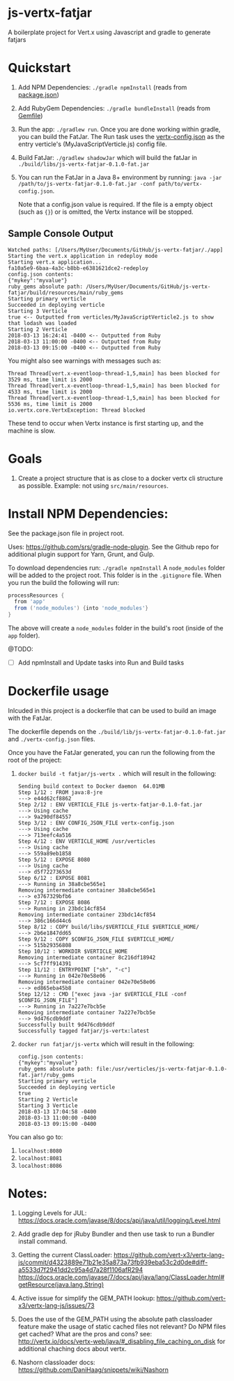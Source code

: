 # js-vertx-fatjar
A boilerplate project for Vert.x using Javascript and gradle to generate fatjars

# Quickstart

1. Add NPM Dependencies: `./gradle npmInstall` (reads from [package.json](./package.json))

1. Add RubyGem Dependencies: `./gradle bundleInstall` (reads from [Gemfile](./Gemfile))

1. Run the app: `./gradlew run`.  Once you are done working within gradle, you can build the FatJar.  The Run task uses the [vertx-config.json](./vertx-config.json) as the entry verticle's (MyJavaScriptVerticle.js) config file.

1. Build FatJar: `./gradlew shadowJar` which will build the fatJar in `./build/libs/js-vertx-fatjar-0.1.0-fat.jar`

1. You can run the FatJar in a Java 8+ environment by running: `java -jar /path/to/js-vertx-fatjar-0.1.0-fat.jar -conf path/to/vertx-config.json`.

    Note that a config.json value is required.  If the file is a empty object (such as `{}`) or is omitted, the Vertx instance will be stopped.

## Sample Console Output

```console
Watched paths: [/Users/MyUser/Documents/GitHub/js-vertx-fatjar/./app]
Starting the vert.x application in redeploy mode
Starting vert.x application...
fa10a5e9-6baa-4a3c-b8bb-e6381621dce2-redeploy
config.json contents:
{"mykey":"myvalue"}
ruby_gems absolute path: /Users/MyUser/Documents/GitHub/js-vertx-fatjar/build/resources/main/ruby_gems
Starting primary verticle
Succeeded in deploying verticle
Starting 3 Verticle
true <-- Outputted from verticles/MyJavaScriptVerticle2.js to show that lodash was loaded
Starting 2 Verticle
2018-03-13 16:24:41 -0400 <-- Outputted from Ruby
2018-03-13 11:00:00 -0400 <-- Outputted from Ruby
2018-03-13 09:15:00 -0400 <-- Outputted from Ruby
```

You might also see warnings with messages such as:

```console
Thread Thread[vert.x-eventloop-thread-1,5,main] has been blocked for 3529 ms, time limit is 2000
Thread Thread[vert.x-eventloop-thread-1,5,main] has been blocked for 4533 ms, time limit is 2000
Thread Thread[vert.x-eventloop-thread-1,5,main] has been blocked for 5536 ms, time limit is 2000
io.vertx.core.VertxException: Thread blocked
```

These tend to occur when Vertx instance is first starting up, and the machine is slow.


# Goals

1. Create a project structure that is as close to a docker vertx cli structure as possible.  Example: not using `src/main/resources`.

# Install NPM Dependencies:

See the package.json file in project root.

Uses: https://github.com/srs/gradle-node-plugin.
See the Github repo for additional plugin support for Yarn, Grunt, and Gulp. 

To download dependencies run: `./gradle npmInstall`
A `node_modules` folder will be added to the project root.  This folder is in the `.gitignore` file.  When you run the build the following will run:

```groovy
processResources {
  from 'app'
  from ('node_modules') {into 'node_modules'}
}
```

The above will create a `node_modules` folder in the build's root (inside of the `app` folder).

@TODO:
- [ ] Add npmInstall and Update tasks into Run and Build tasks


# Dockerfile usage

Inlcuded in this project is a dockerfile that can be used to build an image with the FatJar.

The dockerfile depends on the `./build/lib/js-vertx-fatjar-0.1.0-fat.jar` and `./vertx-config.json` files.

Once you have the FatJar generated, you can run the following from the root of the project:

1. `docker build -t fatjar/js-vertx .`
    which will result in the following:
    ```console
    Sending build context to Docker daemon  64.01MB
    Step 1/12 : FROM java:8-jre
    ---> e44d62cf8862
    Step 2/12 : ENV VERTICLE_FILE js-vertx-fatjar-0.1.0-fat.jar
    ---> Using cache
    ---> 9a290df84557
    Step 3/12 : ENV CONFIG_JSON_FILE vertx-config.json
    ---> Using cache
    ---> 713eefc4a516
    Step 4/12 : ENV VERTICLE_HOME /usr/verticles
    ---> Using cache
    ---> 559a89eb1858
    Step 5/12 : EXPOSE 8080
    ---> Using cache
    ---> d5f72273653d
    Step 6/12 : EXPOSE 8081
    ---> Running in 38a8cbe565e1
    Removing intermediate container 38a8cbe565e1
    ---> e3767329bfb6
    Step 7/12 : EXPOSE 8086
    ---> Running in 23bdc14cf854
    Removing intermediate container 23bdc14cf854
    ---> 386c166d44c6
    Step 8/12 : COPY build/libs/$VERTICLE_FILE $VERTICLE_HOME/
    ---> 2b6e1847dd65
    Step 9/12 : COPY $CONFIG_JSON_FILE $VERTICLE_HOME/
    ---> 515b29356808
    Step 10/12 : WORKDIR $VERTICLE_HOME
    Removing intermediate container 8c216df18942
    ---> 5cf7ff914391
    Step 11/12 : ENTRYPOINT ["sh", "-c"]
    ---> Running in 042e70e58e06
    Removing intermediate container 042e70e58e06
    ---> ed865eba45b8
    Step 12/12 : CMD ["exec java -jar $VERTICLE_FILE -conf $CONFIG_JSON_FILE"]
    ---> Running in 7a227e7bcb5e
    Removing intermediate container 7a227e7bcb5e
    ---> 9d476cdb9ddf
    Successfully built 9d476cdb9ddf
    Successfully tagged fatjar/js-vertx:latest
    ``` 
2. `docker run fatjar/js-vertx`
    which will result in the following:
    ```console
    config.json contents:
    {"mykey":"myvalue"}
    ruby_gems absolute path: file:/usr/verticles/js-vertx-fatjar-0.1.0-fat.jar!/ruby_gems
    Starting primary verticle
    Succeeded in deploying verticle
    true
    Starting 2 Verticle
    Starting 3 Verticle
    2018-03-13 17:04:58 -0400
    2018-03-13 11:00:00 -0400
    2018-03-13 09:15:00 -0400
    ```

You can also go to:

1. `localhost:8080`
1. `localhost:8081`
1. `localhost:8086`

# Notes:

1. Logging Levels for JUL: https://docs.oracle.com/javase/8/docs/api/java/util/logging/Level.html

1. Add gradle dep for jRuby Bundler and then use task to run a Bundler install command.

1. Getting the current ClassLoader: https://github.com/vert-x3/vertx-lang-js/commit/d4323889e71b21e35a873a73fb939eba53c2d0de#diff-a5533d7f2941dd2c95a4d7a28f1106afR294
https://docs.oracle.com/javase/7/docs/api/java/lang/ClassLoader.html#getResource(java.lang.String)

1. Active issue for simplify the GEM_PATH lookup: https://github.com/vert-x3/vertx-lang-js/issues/73

1. Does the use of the GEM_PATH using the absolute path classloader feature make the usage of static cached files not relevant? Do NPM files get cached?  What are the pros and cons?  see: http://vertx.io/docs/vertx-web/java/#_disabling_file_caching_on_disk for additional chaching docs about vertx.

1. Nashorn classloader docs: https://github.com/DaniHaag/snippets/wiki/Nashorn
